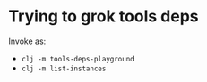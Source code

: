 # Trying to grok tools deps

Invoke as:
 * `clj -m tools-deps-playground`
 * `clj -m list-instances`
